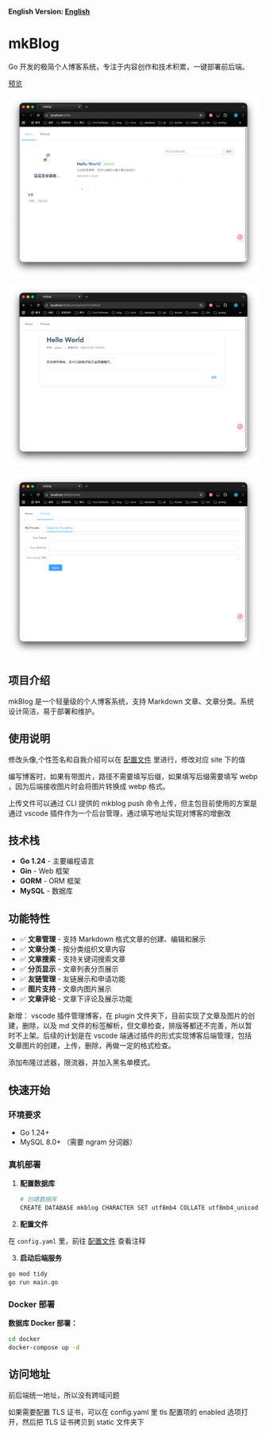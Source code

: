 **English Version: [English](README_en.md)**

# mkBlog

 Go 开发的极简个人博客系统，专注于内容创作和技术积累，一键部署前后端。

 [预览](https://mkitsdts.top:8080)

![Home](./docs/images/home.png)

![Article](./docs/images/article.png)

![ApplyFriend](./docs/images/apply_friend.png)

## 项目介绍

mkBlog 是一个轻量级的个人博客系统，支持 Markdown 文章、文章分类。系统设计简洁，易于部署和维护。

## 使用说明

修改头像,个性签名和自我介绍可以在 [配置文件](config.yaml) 里进行，修改对应 site 下的值

编写博客时，如果有带图片，路径不需要填写后缀，如果填写后缀需要填写 webp ，因为后端接收图片时会将图片转换成 webp 格式。

上传文件可以通过 CLI 提供的 mkblog push 命令上传，但主包目前使用的方案是通过 vscode 插件作为一个后台管理，通过填写地址实现对博客的增删改

## 技术栈

- **Go 1.24** - 主要编程语言
- **Gin** - Web 框架
- **GORM** - ORM 框架
- **MySQL** - 数据库

## 功能特性

- ✅ **文章管理** - 支持 Markdown 格式文章的创建、编辑和展示
- ✅ **文章分类** - 按分类组织文章内容
- ✅ **文章搜索** - 支持关键词搜索文章
- ✅ **分页显示** - 文章列表分页展示
- ✅ **友链管理** - 友链展示和申请功能
- ✅ **图片支持** - 文章内图片展示
- ✅ **文章评论** - 文章下评论及展示功能

新增： vscode 插件管理博客，在 plugin 文件夹下，目前实现了文章及图片的创建，删除，以及 md 文件的标签解析，但文章检查，排版等都还不完善，所以暂时不上架。后续的计划是在 vscode 端通过插件的形式实现博客后端管理，包括文章图片的创建，上传，删除，再做一定的格式检查。

添加布隆过滤器，限流器，并加入黑名单模式。

## 快速开始

### 环境要求
- Go 1.24+
- MySQL 8.0+ （需要 ngram 分词器）

### 真机部署

1. **配置数据库**
   ```bash
   # 创建数据库
   CREATE DATABASE mkblog CHARACTER SET utf8mb4 COLLATE utf8mb4_unicode_ci;
   ```

2. **配置文件**
   
在 `config.yaml` 里，前往 [配置文件](config.yaml) 查看注释

3. **启动后端服务**
```bash
go mod tidy
go run main.go
```

### Docker 部署

**数据库 Docker 部署：**
```bash
cd docker
docker-compose up -d
```

## 访问地址

前后端统一地址，所以没有跨域问题

如果需要配置 TLS 证书，可以在 config.yaml 里 tls 配置项的 enabled 选项打开，然后把 TLS 证书拷贝到 static 文件夹下